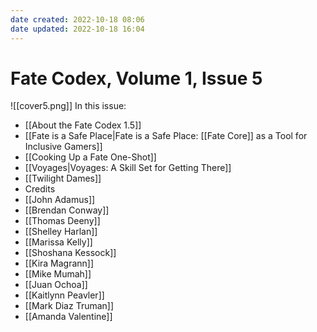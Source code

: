 ```yaml
---
date created: 2022-10-18 08:06
date updated: 2022-10-18 16:04
---
```

# Fate Codex, Volume 1, Issue 5

![[cover5.png]]
In this issue:

- [[About the Fate Codex 1.5]]
- [[Fate is a Safe Place|Fate is a Safe Place: [[Fate Core]] as a Tool for Inclusive Gamers]]
- [[Cooking Up a Fate One-Shot]]
- [[Voyages|Voyages: A Skill Set for Getting There]]
- [[Twilight Dames]]
- Credits
- [[John Adamus]]
- [[Brendan Conway]]
- [[Thomas Deeny]]
- [[Shelley Harlan]]
- [[Marissa Kelly]]
- [[Shoshana Kessock]]
- [[Kira Magrann]]
- [[Mike Mumah]]
- [[Juan Ochoa]]
- [[Kaitlynn Peavler]]
- [[Mark Diaz Truman]]
- [[Amanda Valentine]]
